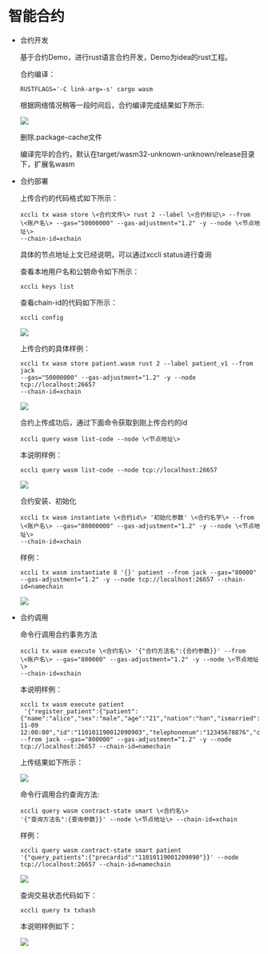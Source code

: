 # 智能合约

- 合约开发

  基于合约Demo，进行rust语言合约开发，Demo为idea的rust工程。

  合约编译：

  ```
  RUSTFLAGS='-C link-arg=-s' cargo wasm
  ```

  根据网络情况稍等一段时间后，合约编译完成结果如下所示:

  ![](C:/Users/xa/Desktop/实验室/media/37465c008587d7f0ee3e42e65cfbb9e2.png)

  删除.package-cache文件

  编译完毕的合约，默认在target/wasm32-unknown-unknown/release目录下，扩展名wasm

- 合约部署

  上传合约的代码格式如下所示：

  ```
  xccli tx wasm store \<合约文件\> rust 2 --label \<合约标记\> --from
  \<账户名\> --gas="50000000" --gas-adjustment="1.2" -y --node \<节点地址\>
  --chain-id=xchain
  ```

  具体的节点地址上文已经说明，可以通过xccli status进行查询

  查看本地用户名和公钥命令如下所示：

  ```
  xccli keys list
  ```

  查看chain-id的代码如下所示：

  ```
  xccli config
  ```

  ![](C:/Users/xa/Desktop/实验室/media/4280cb852d6ef8e98473ae961dff0c83.png)

  上传合约的具体样例：

  ```
  xccli tx wasm store patient.wasm rust 2 --label patient_v1 --from jack
  --gas="50000000" --gas-adjustment="1.2" -y --node tcp://localhost:26657
  --chain-id=xchain
  ```

  ![](C:/Users/xa/Desktop/实验室/media/d72b9484800f7a15368246a6cdf8ca2d.png)

  合约上传成功后，通过下面命令获取到刚上传合约的id

  ```
  xccli query wasm list-code --node \<节点地址\>
  ```

  本说明样例：

  ```
  xccli query wasm list-code --node tcp://localhost:26657
  ```

  ![](C:/Users/xa/Desktop/实验室/media/5c3189e54f3a7a7b2e70676e1ce82fac.png)

  合约安装、初始化

  ```
  xccli tx wasm instantiate \<合约id\> '初始化参数' \<合约名字\> --from
  \<账户名\> --gas="80000000" --gas-adjustment="1.2" -y --node \<节点地址\>
  --chain-id=xchain
  ```

  样例：

  ```
  xccli tx wasm instantiate 8 '{}' patient --from jack --gas="80000"
  --gas-adjustment="1.2" -y --node tcp://localhost:26657 --chain-id=namechain
  ```

  ![](C:/Users/xa/Desktop/实验室/media/109b5c572e9245c738e085bf75784b63.png)

- 合约调用

  命令行调用合约事务方法

  ```
  xccli tx wasm execute \<合约名\> '{"合约方法名":{合约参数}}' --from
  \<账户名\> --gas="800000" --gas-adjustment="1.2" -y --node \<节点地址\>
  --chain-id=xchain
  ```

  本说明样例：

  ```
  xccli tx wasm execute patient
   '{"register_patient":{"patient":{"name":"alice","sex":"male","age":"21","nation":"han","ismarried":true,"occupation":"teacher","regtime":"2020-11-09
  12:00:00","id":"110101190012090903","telephonenum":"12345678876","contact":"123456"}}}'
  --from jack --gas="800000" --gas-adjustment="1.2" -y --node
  tcp://localhost:26657 --chain-id=namechain
  ```

  上传结果如下所示：

  ![](C:/Users/xa/Desktop/实验室/media/4bb7aef0f685f7bd33900b1f6929ccdd.png)

  命令行调用合约查询方法:

  ```
  xccli query wasm contract-state smart \<合约名\>
  '{"查询方法名":{查询参数}}' --node \<节点地址\> --chain-id=xchain
  ```

  样例：

  ```
  xccli query wasm contract-state smart patient
  '{"query_patients":{"precardid":"11010119001209090"}}' --node
  tcp://localhost:26657 --chain-id=namechain
  ```

  ![](C:/Users/xa/Desktop/实验室/media/44c4d5529f5967328766d232ba5fa72b.png)

  查询交易状态代码如下：

  ```
  xccli query tx txhash
  ```

  本说明样例如下：

  ![](C:/Users/xa/Desktop/实验室/media/8dd591e81c93431320f03b105bda5f8a.png)